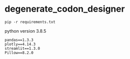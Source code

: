 # degenerate_codon_designer

`pip -r requirements.txt`

python version 3.8.5
```
pandas==1.3.3
plotly==4.14.3
streamlit==1.3.0
Pillow==8.2.0
```
